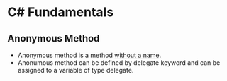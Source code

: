 # C# Fundamentals


## Anonymous Method
- Anonymous method is a method <ins>without a name</ins>.
- Anonumous method can be defined by delegate keyword and can be assigned to a variable of type delegate.

